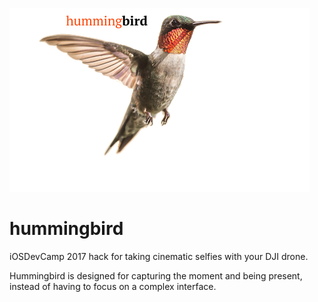 ![hummingbird](logo.png "Description goes here")



# hummingbird
iOSDevCamp 2017 hack for taking cinematic selfies with your DJI drone.

Hummingbird is designed for capturing the moment and being present, instead of having to focus on a complex interface.
